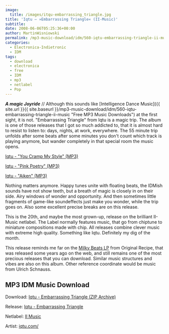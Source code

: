 ```yaml
---
image:
  title: /images/itqu-embarrassing_triangle.jpg
title: 'Iqtu – »Embarrassing Triangle« (II-Music)'
subtitle: 
date: 2008-06-06T05:25:36+00:00
author: MartinWisniowski
permalink: /mp3-music-download/idm/560-iqtu-embarrassing-triangle-ii-music
categories:
  - Electronica-Indietronic
  - IDM
tags:
  - download
  - electronica
  - free
  - IDM
  - mp3
  - netlabel
  - Pop
---
```

***A magic Joyride*** // Although this sounds like [Intelligence Dance Music]({{ site.url }}{{ site.baseurl }}/mp3-music-download/idm/560-iqtu-embarrassing-triangle-ii-music "Free MP3 Music Downloads") at the first sight, it is not. "Embarrassing Triangle" from Iqtu is a magic trip. The album is one of those releases that I got so much addicted to, that it is almost hard to resist to listen to: days, nights, at work, everywhere. The 55 minute trip unfolds after some beats after some minutes you don't count which track is playing anymore, but wander completely in that special room the music opens.

[Iqtu - "You Cramp My Style" (MP3)](http://mp3.phlow.de/phlow_2008/iqtu_-_13_you_cramp_my_style.mp3)
  
[Iqtu - "Pink Poetry" (MP3)](http://mp3.phlow.de/phlow_2008/iqtu_-_09_pink_poetry.mp3)
  
[Iqtu - "Aiken" (MP3)](http://mp3.phlow.de/phlow_2008/iqtu_-_03_aiken.mp3)

<!--more-->


  
Nothing matters anymore. Happy tunes unite with floating beats, the IDMish sounds have not show teeth, but a breath of magic is closely in on their side. Airy windows of wonder and opportunity. And then sometimes little fragments of game-like soundeffects just make you wonder, while the trip goes on. Also some excellent precise breaks are on this release.

This is the 20th, and maybe the most grown-up, release on the brilliant II-Music netlabel. The Label normally features music, that go from chiptune to miniature compositions made with chip. All releases combine clever music with extreme high quality. Something like Iqtu. Definitely my dig of the month.

This release reminds me far on the [Milky Beats LP](http://phlow.net/mag/mp3_download_musik/original_recipe_milky_beat.php) from Original Recipe, that was released some years ago on the web, and still remains one of the most precious releases that you can download. Similar music structures and vibes are also on this album. Other reference coordinate would be music from Ulrich Schnauss.

## MP3 IDM Music Download

Download: [Iqtu - Embarrassing Triangle (ZIP Archive)](http://www.iimusic.net/dl.php?d=20_embarrassing_triangle.zip)
  
Release: [Iqtu - Embarrassing Triangle](http://www.iimusic.net/catalog/2008/05/embarrassing-triangle)
  
Netlabel: [II Music](http://www.iimusic.net/)
  
Artist: [iqtu.com/](http://iqtu.com/)